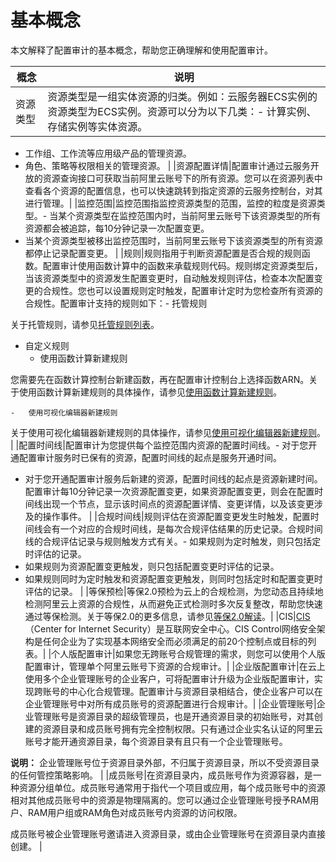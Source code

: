 # 基本概念

本文解释了配置审计的基本概念，帮助您正确理解和使用配置审计。

|概念|说明|
|--|--|
|资源类型|资源类型是一组实体资源的归类。例如：云服务器ECS实例的资源类型为ECS实例。资源可以分为以下几类：-   计算实例、存储实例等实体资源。
-   工作组、工作流等应用级产品的管理资源。
-   角色、策略等权限相关的管理资源。 |
|资源配置详情|配置审计通过云服务开放的资源查询接口可获取当前阿里云账号下的所有资源。您可以在资源列表中查看各个资源的配置信息，也可以快速跳转到指定资源的云服务控制台，对其进行管理。|
|监控范围|监控范围指监控资源类型的范围，监控的粒度是资源类型。-   当某个资源类型在监控范围内时，当前阿里云账号下该资源类型的所有资源都会被追踪，每10分钟记录一次配置变更。
-   当某个资源类型被移出监控范围时，当前阿里云账号下该资源类型的所有资源都停止记录配置变更。 |
|规则|规则指用于判断资源配置是否合规的规则函数。配置审计使用函数计算中的函数来承载规则代码。规则绑定资源类型后，当该资源类型中的资源发生配置变更时，自动触发规则评估，检查本次配置变更的合规性。您也可以设置规则定时触发，配置审计定时为您检查所有资源的合规性。配置审计支持的规则如下：-   托管规则

关于托管规则，请参见[托管规则列表](/cn.zh-CN/资源合规审计/托管规则/托管规则列表.md)。

-   自定义规则
    -   使用函数计算新建规则

您需要先在函数计算控制台新建函数，再在配置审计控制台上选择函数ARN。关于使用函数计算新建规则的具体操作，请参见[使用函数计算新建规则](/cn.zh-CN/资源合规审计/自定义规则/使用函数计算新建规则.md)。

    -   使用可视化编辑器新建规则

关于使用可视化编辑器新建规则的具体操作，请参见[使用可视化编辑器新建规则](/cn.zh-CN/资源合规审计/自定义规则/使用可视化编辑器新建规则.md)。 |
|配置时间线|配置审计为您提供每个监控范围内资源的配置时间线。-   对于您开通配置审计服务时已保有的资源，配置时间线的起点是服务开通时间。
-   对于您开通配置审计服务后新建的资源，配置时间线的起点是资源新建时间。配置审计每10分钟记录一次资源配置变更，如果资源配置变更，则会在配置时间线出现一个节点，显示该时间点的资源配置详情、变更详情，以及该变更涉及的操作事件。 |
|合规时间线|规则评估在资源配置变更发生时触发，配置时间线会有一个对应的合规时间线，是每次合规评估结果的历史记录。合规时间线的合规评估记录与规则触发方式有关。-   如果规则为定时触发，则只包括定时评估的记录。
-   如果规则为资源配置变更触发，则只包括配置变更时评估的记录。
-   如果规则同时为定时触发和资源配置变更触发，则同时包括定时和配置变更时评估的记录。 |
|等保预检|等保2.0预检为云上的合规检测，为您动态且持续地检测阿里云上资源的合规性，从而避免正式检测时多次反复整改，帮助您快速通过等保检测。关于等保2.0的更多信息，请参见[等保2.0解读](/cn.zh-CN/资源合规场景/等保预检/等保2.0解读.md)。|
|CIS|[CIS](https://www.cisecurity.org/)（Center for Internet Security）是互联网安全中心。CIS Control网络安全架构是任何企业为了实现基本网络安全而必须满足的前20个控制点或目标的列表。|
|个人版配置审计|如果您无跨账号合规管理的需求，则您可以使用个人版配置审计，管理单个阿里云账号下资源的合规审计。|
|企业版配置审计|在云上使用多个企业管理账号的企业客户，可将配置审计升级为企业版配置审计，实现跨账号的中心化合规管理。配置审计与资源目录相结合，使企业客户可以在企业管理账号中对所有成员账号的资源配置进行合规审计。|
|企业管理账号|企业管理账号是资源目录的超级管理员，也是开通资源目录的初始账号，对其创建的资源目录和成员账号拥有完全控制权限。只有通过企业实名认证的阿里云账号才能开通资源目录，每个资源目录有且只有一个企业管理账号。

**说明：** 企业管理账号位于资源目录外部，不归属于资源目录，所以不受资源目录的任何管控策略影响。 |
|成员账号|在资源目录内，成员账号作为资源容器，是一种资源分组单位。成员账号通常用于指代一个项目或应用，每个成员账号中的资源相对其他成员账号中的资源是物理隔离的。您可以通过企业管理账号授予RAM用户、RAM用户组或RAM角色对成员账号内资源的访问权限。

成员账号被企业管理账号邀请进入资源目录，或由企业管理账号在资源目录内直接创建。 |

